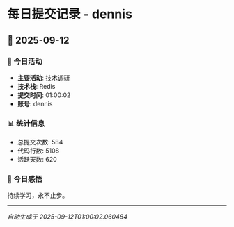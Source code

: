 # 每日提交记录 - dennis

## 📅 2025-09-12

### 🎯 今日活动
- **主要活动**: 技术调研
- **技术栈**: Redis
- **提交时间**: 01:00:02
- **账号**: dennis

### 📊 统计信息
- 总提交次数: 584
- 代码行数: 5108
- 活跃天数: 620

### 💭 今日感悟
持续学习，永不止步。

---
*自动生成于 2025-09-12T01:00:02.060484*

